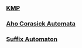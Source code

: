 ### [KMP](KMP)
### [Aho Corasick Automata](Aho-Corasick-Automata)
### [Suffix Automaton](Suffix-Automaton)



